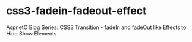 # css3-fadein-fadeout-effect
AspnetO Blog Series: CSS3 Transition - fadeIn and fadeOut like Effects to Hide Show Elements

